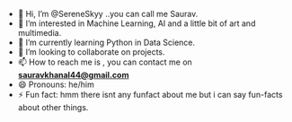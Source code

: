 - 👋 Hi, I’m @SereneSkyy ..you can call me Saurav.
- 👀 I’m interested in Machine Learning, AI and a little bit of art and multimedia.
- 🌱 I’m currently learning Python in Data Science.
- 💞️ I’m looking to collaborate on projects.
- 📫 How to reach me is , you can contact me on **sauravkhanal44@gmail.com**
- 😄 Pronouns: he/him
- ⚡ Fun fact: hmm there isnt any funfact about me but i can say fun-facts about other things.

<!---
SereneSkyy/SereneSkyy is a ✨ special ✨ repository because its `README.md` (this file) appears on your GitHub profile.
You can click the Preview link to take a look at your changes.
--->
